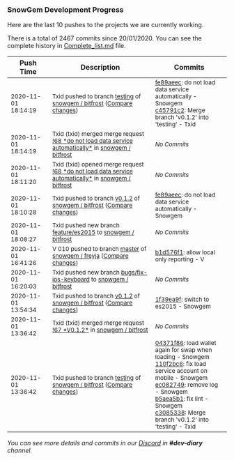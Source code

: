 
### SnowGem Development Progress

Here are the last 10 pushes to the projects we are currently working.

There is a total of 2467 commits since 20/01/2020. You can see the complete history in
 [Complete_list.md](Complete_list.md) file.

| Push Time | Description | Commits |
| --- | --- | --- |
| <sub>2020-11-01 18:14:19</sub> | <sub>Txid pushed to branch [testing](https://gitlab.com/snowgem/bitfrost/commits/testing) of [snowgem / bitfrost](https://gitlab.com/snowgem/bitfrost) ([Compare changes](https://gitlab.com/snowgem/bitfrost/compare/c30853386d734d92f8f0639e276f5e89245f5c8d...c45791c23efbdd0e7773cc1024af45d0e43cbbb5))</sub> | <sub>[fe89aeec](https://gitlab.com/snowgem/bitfrost/-/commit/fe89aeec9f00eb2ab2fd288b77eef55b8c2866a7): do not load data service automatically - Snowgem<br>[c45791c2](https://gitlab.com/snowgem/bitfrost/-/commit/c45791c23efbdd0e7773cc1024af45d0e43cbbb5): Merge branch 'v0.1.2' into 'testing' - Txid</sub> |
| <sub>2020-11-01 18:14:19</sub> | <sub>Txid (txid) merged merge request [\!68 \*do not load data service automatically\*](https://gitlab.com/snowgem/bitfrost/-/merge_requests/68) in [snowgem / bitfrost](https://gitlab.com/snowgem/bitfrost)</sub> | <sub>_No Commits_</sub> |
| <sub>2020-11-01 18:11:20</sub> | <sub>Txid (txid) opened merge request [\!68 \*do not load data service automatically\*](https://gitlab.com/snowgem/bitfrost/-/merge_requests/68) in [snowgem / bitfrost](https://gitlab.com/snowgem/bitfrost)</sub> | <sub>_No Commits_</sub> |
| <sub>2020-11-01 18:10:28</sub> | <sub>Txid pushed to branch [v0\.1\.2](https://gitlab.com/snowgem/bitfrost/commits/v0.1.2) of [snowgem / bitfrost](https://gitlab.com/snowgem/bitfrost) ([Compare changes](https://gitlab.com/snowgem/bitfrost/compare/1f39ea9f68ff5c7627ad695cc7ec22dd6d9a73ba...fe89aeec9f00eb2ab2fd288b77eef55b8c2866a7))</sub> | <sub>[fe89aeec](https://gitlab.com/snowgem/bitfrost/-/commit/fe89aeec9f00eb2ab2fd288b77eef55b8c2866a7): do not load data service automatically - Snowgem</sub> |
| <sub>2020-11-01 18:08:27</sub> | <sub>Txid pushed new branch [feature/es2015](https://gitlab.com/snowgem/bitfrost/commits/feature/es2015) to [snowgem / bitfrost](https://gitlab.com/snowgem/bitfrost)</sub> | <sub>_No Commits_</sub> |
| <sub>2020-11-01 16:41:26</sub> | <sub>V 010 pushed to branch [master](https://gitlab.com/snowgem/freyja/commits/master) of [snowgem / freyja](https://gitlab.com/snowgem/freyja) ([Compare changes](https://gitlab.com/snowgem/freyja/compare/16d5984b6e4d9f4a69fb18ba5d7f010275eeff47...b1d576f1e3f94f85bdb84fd311a8de3a7b26465d))</sub> | <sub>[b1d576f1](https://gitlab.com/snowgem/freyja/-/commit/b1d576f1e3f94f85bdb84fd311a8de3a7b26465d): allow local only reporting - V</sub> |
| <sub>2020-11-01 16:20:03</sub> | <sub>Txid pushed new branch [bugs/fix\-ios\-keyboard](https://gitlab.com/snowgem/bitfrost/commits/bugs/fix-ios-keyboard) to [snowgem / bitfrost](https://gitlab.com/snowgem/bitfrost)</sub> | <sub>_No Commits_</sub> |
| <sub>2020-11-01 13:54:34</sub> | <sub>Txid pushed to branch [v0\.1\.2](https://gitlab.com/snowgem/bitfrost/commits/v0.1.2) of [snowgem / bitfrost](https://gitlab.com/snowgem/bitfrost) ([Compare changes](https://gitlab.com/snowgem/bitfrost/compare/b5aea5b12e04252c38f69da11299593358e56bc1...1f39ea9f68ff5c7627ad695cc7ec22dd6d9a73ba))</sub> | <sub>[1f39ea9f](https://gitlab.com/snowgem/bitfrost/-/commit/1f39ea9f68ff5c7627ad695cc7ec22dd6d9a73ba): switch to es2015 - Snowgem</sub> |
| <sub>2020-11-01 13:36:42</sub> | <sub>Txid (txid) merged merge request [\!67 \*V0\.1\.2\*](https://gitlab.com/snowgem/bitfrost/-/merge_requests/67) in [snowgem / bitfrost](https://gitlab.com/snowgem/bitfrost)</sub> | <sub>_No Commits_</sub> |
| <sub>2020-11-01 13:36:42</sub> | <sub>Txid pushed to branch [testing](https://gitlab.com/snowgem/bitfrost/commits/testing) of [snowgem / bitfrost](https://gitlab.com/snowgem/bitfrost) ([Compare changes](https://gitlab.com/snowgem/bitfrost/compare/a276a7a66a83c2c1e3f7c798c03c6e1e8f8c7c71...c30853386d734d92f8f0639e276f5e89245f5c8d))</sub> | <sub>[04371f86](https://gitlab.com/snowgem/bitfrost/-/commit/04371f865ccb1c354c33f370b1431c0c26dac646): load wallet again for swap when loading - Snowgem<br>[110f2bc6](https://gitlab.com/snowgem/bitfrost/-/commit/110f2bc6e9bc83034cbc0c86bd962af051dd8207): fix load service account on mobile - Snowgem<br>[ec082749](https://gitlab.com/snowgem/bitfrost/-/commit/ec082749890020565a957f50c5887e8c9a35dbbf): remove log - Snowgem<br>[b5aea5b1](https://gitlab.com/snowgem/bitfrost/-/commit/b5aea5b12e04252c38f69da11299593358e56bc1): fix lint - Snowgem<br>[c3085338](https://gitlab.com/snowgem/bitfrost/-/commit/c30853386d734d92f8f0639e276f5e89245f5c8d): Merge branch 'v0.1.2' into 'testing' - Txid</sub> |

_You can see more details and commits in our [Discord](https://discord.gg/zumGnbg) in **#dev-diary** channel._

